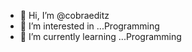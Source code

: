 - 👋 Hi, I’m @cobraeditz
- 👀 I’m interested in ...Programming
- 🌱 I’m currently learning ...Programming

<!---
cobraeditz/cobraeditz is a ✨ special ✨ repository because its `README.md` (this file) appears on your GitHub profile.
You can click the Preview link to take a look at your changes.
--->
